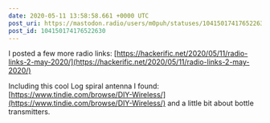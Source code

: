 ```yaml
---
date: 2020-05-11 13:58:58.661 +0000 UTC
post_uri: https://mastodon.radio/users/m0puh/statuses/104150174176522630
post_id: 104150174176522630
---
```

I posted a few more radio links: [https://hackerific.net/2020/05/11/radio-links-2-may-2020/](https://hackerific.net/2020/05/11/radio-links-2-may-2020/)

Including this cool Log spiral antenna I found: [https://www.tindie.com/browse/DIY-Wireless/](https://www.tindie.com/browse/DIY-Wireless/) and a little bit about bottle transmitters.


